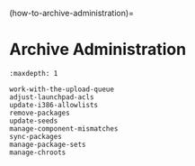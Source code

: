 (how-to-archive-administration)=
# Archive Administration

```{toctree}
:maxdepth: 1

work-with-the-upload-queue
adjust-launchpad-acls
update-i386-allowlists
remove-packages
update-seeds
manage-component-mismatches
sync-packages
manage-package-sets
manage-chroots
```



